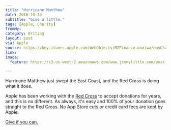 ```yaml
---
title: "Hurricane Matthew"
date: 2016-10-10
subtitle: "Give a little."
tags: [Apple, Charity]
fromMy: 
category: Writing
layout: post
via: Apple
source: https://buy.itunes.apple.com/WebObjects/MZFinance.woa/wa/buyCharityGiftWizard?&mt=6
link: 
image:
  feature: https://s3-us-west-2.amazonaws.com/www.jimmylittle.com/post-images/RedCross.png

---
```

Hurricane Matthew just swept the East Coast, and the Red Cross is doing what it does. 

Apple has been working with the [Red Cross](https://www.charitywatch.org/ratings-and-metrics/american-red-cross/360) to accept donations for years, and this is no different. As always, it's easy and 100% of your donation goes straight to the Red Cross. No App Store cuts or credit card fees are kept by Apple. 

[Give if you can.](https://buy.itunes.apple.com/WebObjects/MZFinance.woa/wa/buyCharityGiftWizard?&mt=6)



<!-- #Apple, #Charity -->
